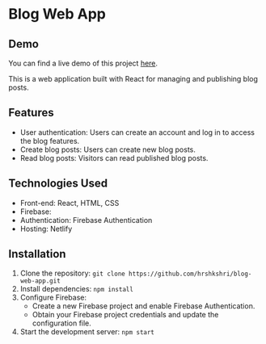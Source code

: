 # Blog Web App

## Demo

You can find a live demo of this project [here](https://646bc11322239124bb77d5b3--glittery-crostata-0b4421.netlify.app/).


This is a web application built with React for managing and publishing blog posts.

## Features

- User authentication: Users can create an account and log in to access the blog features.
- Create blog posts: Users can create new blog posts.
- Read blog posts: Visitors can read published blog posts.

## Technologies Used

- Front-end: React, HTML, CSS
- Firebase:
- Authentication: Firebase Authentication
- Hosting: Netlify

## Installation

1. Clone the repository: `git clone https://github.com/hrshkshri/blog-web-app.git`
2. Install dependencies: `npm install`
3. Configure Firebase:
   - Create a new Firebase project and enable Firebase Authentication.
   - Obtain your Firebase project credentials and update the configuration file.
4. Start the development server: `npm start`

